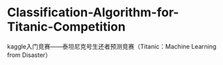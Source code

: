 # Classification-Algorithm-for-Titanic-Competition
kaggle入门竞赛——泰坦尼克号生还者预测竞赛（Titanic：Machine Learning from Disaster）
